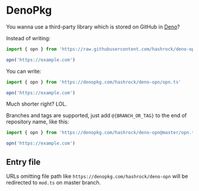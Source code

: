 # DenoPkg

You wanna use a third-party library which is stored on GitHub in [Deno](https://deno.land)?

Instead of writing:

```typescript
import { opn } from 'https://raw.githubusercontent.com/hashrock/deno-opn/master/opn.ts'

opn('https://example.com')
```

You can write:

```typescript
import { opn } from 'https://denopkg.com/hashrock/deno-opn/opn.ts'

opn('https://example.com')
```

Much shorter right? LOL.

Branches and tags are supported, just add `@{BRANCH_OR_TAG}` to the end of repository name, like this:

```typescript
import { opn } from 'https://denopkg.com/hashrock/deno-opn@master/opn.ts'

opn('https://example.com')
```

## Entry file

URLs omitting file path like `https://denopkg.com/hashrock/deno-opn` will be redirected to `mod.ts` on master branch.
